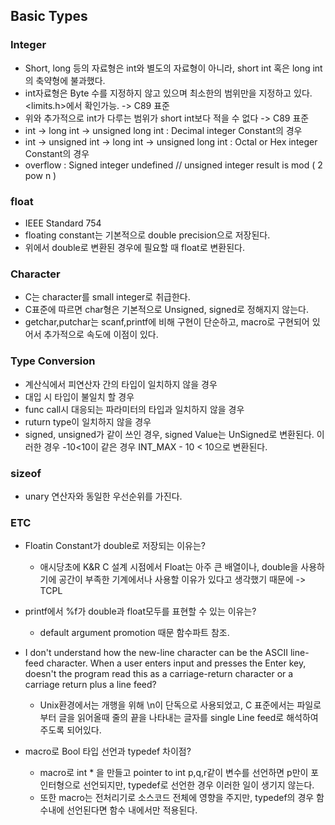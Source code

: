  ## Basic Types ##

 ### Integer ###

  - Short, long 등의 자료형은 int와 별도의 자료형이 아니라, short int 혹은 long int의 축약형에 불과했다.
  - int자료형은 Byte 수를 지정하지 않고 있으며 최소한의 범위만을 지정하고 있다. <limits.h>에서 확인가능. -> C89 표준
  - 위와 추가적으로 int가 다루는 범위가 short int보다 적을 수 없다 -> C89 표준
  - int -> long int -> unsigned long int : Decimal integer Constant의 경우
  - int -> unsigned int -> long int -> unsigned long int : Octal or Hex integer Constant의 경우
  - overflow  : Signed integer undefined // unsigned integer result is mod ( 2 pow n )


### float ###

  - IEEE Standard 754
  - floating constant는 기본적으로 double precision으로 저장된다.
  - 위에서 double로 변환된 경우에 필요할 때 float로 변환된다.


### Character ###

  - C는 character를 small integer로 취급한다.
  - C표준에 따르면 char형은 기본적으로 Unsigned, signed로 정해지지 않는다.
  - getchar,putchar는 scanf,printf에 비해 구현이 단순하고, macro로 구현되어 있어서 추가적으로 속도에 이점이 있다. 

### Type Conversion ###

  - 계산식에서 피연산자 간의 타입이 일치하지 않을 경우
  - 대입 시 타입이 불일치 할 경우
  - func call시 대응되는 파라미터의 타입과 일치하지 않을 경우
  - ruturn type이 일치하지 않을 경우
  - signed, unsigned가 같이 쓰인 경우, signed Value는 UnSigned로 변환된다. 이러한 경우 -10<10이 같은 경우
    INT_MAX - 10 < 10으로 변환된다.

### sizeof ###

  - unary 연산자와 동일한 우선순위를 가진다.

### ETC ###

  - Floatin Constant가 double로 저장되는 이유는?
     * 애시당초에 K&R C 설계 시점에서 Float는 아주 큰 배열이나, double을 사용하기에 공간이 부족한 기계에서나 사용할 이유가
       있다고 생각했기 때문에 -> TCPL

  - printf에서 %f가 double과 float모두를 표현할 수 있는 이유는?
     * default argument promotion 때문 함수파트 참조.

  - I don't understand how the new-line character can be the ASCII line-feed character. When a user enters input
    and presses the Enter key, doesn't the program read this as a carriage-return character or a carriage return
    plus a line feed?

     * Unix환경에서는 개행을 위해 \n이 단독으로 사용되었고, C 표준에서는 파일로 부터 글을 읽어올때 줄의 끝을 나타내는 글자를
       single Line feed로 해석하여 주도록 되어있다.

  - macro로 Bool 타입 선언과 typedef 차이점?
     * macro로 int * 을 만들고 pointer to int p,q,r같이 변수를 선언하면 p만이 포인터형으로 선언되지만,
       typedef로 선언한 경우 이러한 일이 생기지 않는다.
     * 또한 macro는 전처리기로 소스코드 전체에 영향을 주지만, typedef의 경우 함수내에 선언된다면 함수 내에서만 적용된다.

